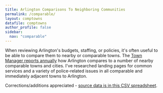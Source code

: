 ```yaml
---
title: Arlington Comparisons To Neighboring Communities
permalink: /comparable/
layout: comptowns
datafile: comptowns
author_profile: false
sidebar:
  nav: "comparable"
---
```


When reviewing Arlington's budgets, staffing, or policies, it's often useful to be able to compare them to nearby or comparable towns.  The [Town Manager reports annually](https://www.arlingtonma.gov/departments/town-manager/town-manager-s-annual-budget-financial-report) how Arlington compares to a number of nearby comparable towns and cities.  I've researched landing pages for common services and a variety of police-related issues in all comparable and immediately adjacent towns to Arlington.

Corrections/additions appreciated - [source data is in this CSV spreadsheet](https://github.com/ShaneCurcuru/menotomymatters/blob/master/_data/comptowns.csv).
